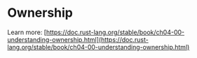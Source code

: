 # Ownership

Learn more: [https://doc.rust-lang.org/stable/book/ch04-00-understanding-ownership.html](https://doc.rust-lang.org/stable/book/ch04-00-understanding-ownership.html)
